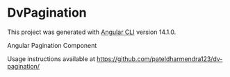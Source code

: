 # DvPagination

This project was generated with [Angular CLI](https://github.com/angular/angular-cli) version 14.1.0.

Angular Pagination Component

Usage instructions available at https://github.com/pateldharmendra123/dv-pagination/


